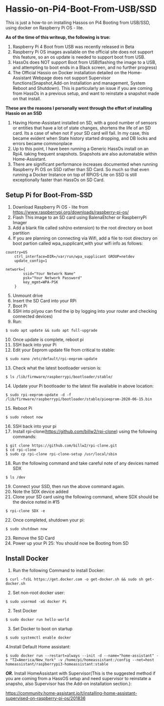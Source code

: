 # Hassio-on-Pi4-Boot-From-USB/SSD
This is just a how-to on installing Hassos on Pi4 Booting from USB/SSD, using docker on Raspberry Pi OS - lite.

__As of the time of this writeup, the following is true:__
1. Raspberry Pi 4 Boot from USB was recently released in Beta
2. Raspberry Pi OS images available on the official site does not support this feature, so an os update is needed to support boot from USB.
3. HassOs does NOT support Boot from USB(flashing the image to a USB, and attempting to boot ends in a Black screen, and no further progress)
3. The Official Hassio on Docker installation detailed on the Home-Assistant Webpage does not support Supervisor functions(Snapshot,Add-on Installation and management, System Reboot and Shutdown). This is particularly an issue if you are coming from HassOs in a previous setup, and want to reinstate a snapshot made on that install.

__These are the reasons I personally went through the effort of installing Hassio on an SSD__
1. Having Home-Assistant installed on SD, with a good number of sensors or entities that have a lot of state changes, shortens the life of an SD card. Its a case of when not if your SD card will fail. In my case, this became evident when State history started dropping, and DB locks and errors became commonplace
2. Up to this point, I have been running a Generic HassOs install on an Rpi4. taking frequent snapshots. Snapshots are also automatable within Home-Assistant.
3. There are significant performance increases documented when running Raspberry Pi OS on SSD rather than SD Card. So much so that even running a Docker Instance on top of RPiOS-Lite on SSD is still exceptionally faster than HassOs on SD Card.

## Setup Pi for Boot-From-SSD
1. Download Raspberry Pi OS - lite from https://www.raspberrypi.org/downloads/raspberry-pi-os/
2. Flash This image to an SD card using BalenaEtcher or RaspberryPi Imager
3. Add a blank file called ssh(no extension) to the root directory on boot partition
4. If you are planning on connecting via Wifi, add a file to root directory on boot partion called wpa_supplicant,with your wifi info as follows:
  ``` 
  country=US
      ctrl_interface=DIR=/var/run/wpa_supplicant GROUP=netdev
      update_config=1

  network={
	      ssid="Your Network Name"
	      psk="Your Network Password"
	      key_mgmt=WPA-PSK
	  }
  ```
5. Unmount drive
6. Insert the SD Card into your RPi
7. Boot Pi
8. SSH into pi(you can find the ip by logging into your router and checking connected devices)
9. Run: 
  ```
  $ sudo apt update && sudo apt full-upgrade
  ```
10. Once update is complete, reboot pi
11. SSH back into your Pi
12. Edit your Eeprom update file from critical to stable:
   ```
   $ sudo nano /etc/default/rpi-eeprom-update
   ```
13. Check what the latest bootloader version is:
   ```
   $ ls /lib/firmware/raspberrypi/bootloader/stable/
   ```
14. Update your Pi bootloader to the latest file available in above location:
   ```
   $ sudo rpi-eeprom-update -d -f /lib/firmware/raspberrypi/bootloader/stable/pieeprom-2020-06-15.bin
   ```
15. Reboot Pi
   ```
   $ sudo reboot now
   ```
16. SSH back into your pi
17. Install rpi-clone(https://github.com/billw2/rpi-clone) using the following commands:
   ```
   $ git clone https://github.com/billw2/rpi-clone.git 
   $ cd rpi-clone
   $ sudo cp rpi-clone rpi-clone-setup /usr/local/sbin
   ```
18. Run the following command and take careful note of any devices named SDX
   ``` 
   $ ls /dev
   ```
19. Connect your SSD, then run the above command again.
20. Note the SDX device added
21. Clone your SD card using the following command, where SDX should be the device noted in #15
   ```
   $ rpi-clone SDX -e
   ```
22. Once completed, shutdown your pi:
   ```
   $ sudo shutdown now
   ```
23. Remove the SD Card
24. Power up your Pi
25: You should now be Booting from SD

## Install Docker

1. Run the following Command to install Docker:
  ```
  $ curl -fsSL https://get.docker.com -o get-docker.sh && sudo sh get-docker.sh
  ```
2. Set non-root docker user:
  ```
  $ sudo usermod -aG docker Pi
  ```
2. Test Docker
  ```
  $ sudo docker run hello-world
  ```
3. Set Docker to boot on startup
  ```
  $ sudo systemctl enable docker
  ```
4.Install Default Home assistant:
  ```
  $ sudo docker run --restart=always --init -d --name="home-assistant" -e "TZ=America/New_York" -v /home/pi/homeassistant:/config --net=host homeassistant/raspberrypi3-homeassistant:stable
  ```
**_OR._** Install HomeAssistant with Supervisor(This is the suggested method if you are coming from a HassOS setup and need supervisor to reinstate a snapsho, also Supervisor has the Add-on installation section.):
   
   https://community.home-assistant.io/t/installing-home-assistant-supervised-on-raspberry-pi-os/201836

